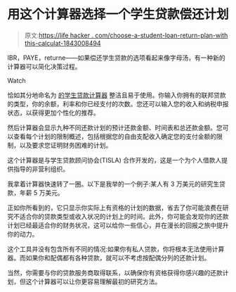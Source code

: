# 用这个计算器选择一个学生贷款偿还计划

> 原文:[https://life hacker . com/choose-a-student-loan-return-plan-with this-calculat-1843008494](https://lifehacker.com/choose-a-student-loan-repayment-plan-with-this-calculat-1843008494)

IBR，PAYE，returne——如果偿还学生贷款的选项看起来像字母汤，有一种新的计算器可以简化决策过程。

Watch

恰如其分地命名为 [的学生贷款计算器](https://studentloanplans.app/) 整洁且易于使用。你输入你拥有的联邦贷款的类型，你的余额，利率和你已经支付的次数。您还可以输入您的收入和纳税申报状态，以获得更加个性化的推荐。

然后计算器会显示九种不同还款计划的预计还款金额、时间表和总还款金额。您可以查看每个计划的限制概述，包括根据您的自由支配收入确定您的支付金额的限制，以及要求您证明财务困难的计划。

这个计算器是与学生贷款顾问协会(TISLA) 合作开发的，这是一个为个人借款人提供指导的非营利组织。

我拿着计算器快速转了一圈。以下是我举的一个例子:某人有 3 万美元的研究生贷款，年薪 5 万美元。

正如你所看到的，它只显示你实际上有资格的计划的数据，省去了你可能浪费在研究不适合你的贷款类型或收入状况的计划上的时间。此外，你可能会发现你的还款计划已经最适合你的财务状况，这可以给你一些信心，并在漫长的回报之旅中提升你的动力。

这个工具并没有包含所有不同的情况:如果你有私人贷款，你将根本无法使用计算器。而如果你和配偶都有各种贷款，就可以不考虑按配偶分列的还款计划。

当然，你需要与你的贷款服务商取得联系，以确保你有资格获得你感兴趣的还款计划，但这个计算器可以让你更容易理解最初的研究方法。